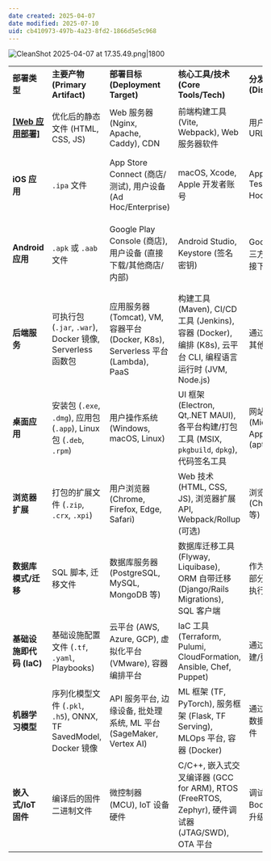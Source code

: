 ```yaml
---
date created: 2025-04-07
date modified: 2025-07-10
uid: cb410973-497b-4a23-8fd2-1866d5e5c968
---
```


![CleanShot 2025-04-07 at 17.35.49.png|1800](https://imagehosting4picgo.oss-cn-beijing.aliyuncs.com/imagehosting/fix-dir%2Fmedia%2Fmedia_bfJ48TSQhh%2F2025%2F04%2F07%2F17-36-02-ab0d12f1e4829a9e7265bde7d80f279c-CleanShot%202025-04-07%20at%2017.35.49-0e14e1.png)

|                       |                                                              |                                                                      |                                                                                          |                                                               |                                                                                     |
| --------------------- | ------------------------------------------------------------ | -------------------------------------------------------------------- | ---------------------------------------------------------------------------------------- | ------------------------------------------------------------- | ----------------------------------------------------------------------------------- |
| **部署类型**              | **主要产物 (Primary Artifact)**                                  | **部署目标 (Deployment Target)**                                         | **核心工具/技术 (Core Tools/Tech)**                                                            | **分发/访问方式 (Distribution/Access)**                             | **关键挑战/特点 (Key Challenges/Features)**                                               |
| **[[Web 应用部署]](SPA)** | 优化后的静态文件 (HTML, CSS, JS)                                     | Web 服务器 (Nginx, Apache, Caddy), CDN                                  | 前端构建工具 (Vite, Webpack), Web 服务器软件                                                        | 用户通过浏览器访问 URL                                                 | Web 服务器配置 (History 模式), HTTPS, 缓存策略, CDN, 浏览器兼容性                                    |
| **iOS 应用**            | `.ipa` 文件                                                    | App Store Connect (商店/测试), 用户设备 (Ad Hoc/Enterprise)                  | macOS, Xcode, Apple 开发者账号                                                                | Apple App Store, TestFlight, Ad Hoc/Enterprise 分发             | 应用签名 (证书/描述文件), 苹果审核流程, 必须使用 macOS, App Store Connect 后台操作                          |
| **Android 应用**        | `.apk` 或 `.aab` 文件                                           | Google Play Console (商店), 用户设备 (直接下载/其他商店/内部)                        | Android Studio, Keystore (签名密钥)                                                          | Google Play Store, 第三方应用商店, 网站直接下载 `.apk`, 内部渠道               | 应用签名管理 (Keystore), Google Play 政策与审核, 不同 Android 版本/设备兼容性, Google Play Console 后台操作 |
| **后端服务**              | 可执行包 (`.jar`, `.war`), Docker 镜像, Serverless 函数包             | 应用服务器 (Tomcat), VM, 容器平台 (Docker, K8s), Serverless 平台 (Lambda), PaaS | 构建工具 (Maven), CI/CD 工具 (Jenkins), 容器 (Docker), 编排 (K8s), 云平台 CLI, 编程语言运行时 (JVM, Node.js) | 通过 API 接口供前端或其他服务调用                                           | 数据库管理/迁移, API 版本控制, 扩容缩容, 安全性, 日志监控, 高可用, CI/CD                                     |
| **桌面应用**              | 安装包 (`.exe`, `.dmg`), 应用包 (`.app`), Linux 包 (`.deb`, `.rpm`) | 用户操作系统 (Windows, macOS, Linux)                                       | UI 框架 (Electron, Qt,.NET MAUI), 各平台构建/打包工具 (MSIX, `pkgbuild`, `dpkg`), 代码签名工具           | 网站下载, 应用商店 (Microsoft Store, Mac App Store), 包管理器 (apt, brew) | 跨平台兼容性, 安装程序制作, 代码签名, 依赖管理, 自动更新机制                                                  |
| **浏览器扩展**             | 打包的扩展文件 (`.zip`, `.crx`, `.xpi`)                             | 用户浏览器 (Chrome, Firefox, Edge, Safari)                                | Web 技术 (HTML, CSS, JS), 浏览器扩展 API, Webpack/Rollup (可选)                                   | 浏览器官方扩展商店 (Chrome Web Store 等)                                | 浏览器 API 限制/变更, 权限申请, 商店审核, 跨浏览器兼容性                                                  |
| **数据库模式/迁移**          | SQL 脚本, 迁移文件                                                 | 数据库服务器 (PostgreSQL, MySQL, MongoDB 等)                                | 数据库迁移工具 (Flyway, Liquibase), ORM 自带迁移 (Django/Rails Migrations), SQL 客户端                 | 作为后端部署流程的一部分应用, 或手动/脚本执行                                      | 确保数据一致性, 零停机迁移, 回滚策略, 管理跨环境状态, 与应用代码版本同步                                            |
| **基础设施即代码 (IaC)**     | 基础设施配置文件 (`.tf`, `.yaml`, Playbooks)                         | 云平台 (AWS, Azure, GCP), 虚拟化平台 (VMware), 容器编排平台                        | IaC 工具 (Terraform, Pulumi, CloudFormation, Ansible, Chef, Puppet)                        | 通过 IaC 工具执行以创建/更新/管理基础设施                                      | 状态管理, 幂等性, 复杂依赖关系, 测试基础设施变更, 安全性 (密钥管理), 学习曲线                                       |
| **机器学习模型**            | 序列化模型文件 (`.pkl`, `.h5`), ONNX, TF SavedModel, Docker 镜像      | API 服务平台, 边缘设备, 批处理系统, ML 平台 (SageMaker, Vertex AI)                  | ML 框架 (TF, PyTorch), 服务框架 (Flask, TF Serving), MLOps 平台, 容器 (Docker)                     | 通过 API 调用, 集成到数据流水线, 部署到硬件                                    | 模型版本控制, 性能监控 (漂移), 资源需求 (GPU), 推理延迟, 再现性, A/B 测试, 持续训练/部署                           |
| **嵌入式/IoT 固件**        | 编译后的固件二进制文件                                                  | 微控制器 (MCU), IoT 设备硬件                                                 | C/C++, 嵌入式交叉编译器 (GCC for ARM), RTOS (FreeRTOS, Zephyr), 硬件调试器 (JTAG/SWD), OTA 平台         | 调试器烧录, Bootloader 加载, 空中升级 (OTA)                              | 资源限制 (内存/功耗), 实时性, 可靠性, 安全性 (固件加密/签名), 远程更新健壮性, 硬件多样性, 功耗管理                         |

